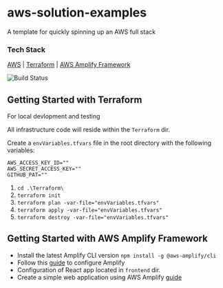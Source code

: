 # aws-solution-examples
A template for quickly spinning up an AWS full stack

### Tech Stack
[AWS](https://console.aws.amazon.com) | [Terraform](https://www.terraform.io/downloads.html) | [AWS Amplify Framework](https://docs.amplify.aws/cli/start/install)

![Build Status](https://codebuild.us-east-2.amazonaws.com/badges?uuid=eyJlbmNyeXB0ZWREYXRhIjoiZTRiOEpFenJqRDlaN25CZkVNWU8rNjVrYkFXMkJCRktBSFhNT1A2cHlIbEhvOWc4RUEvY2FuR0lUUDd6Zmw3NXh2U3hYOG80ajRSc2FTR0ROWEhXM1hjPSIsIml2UGFyYW1ldGVyU3BlYyI6Iis2OEN6SHJHVW5zb0syMEciLCJtYXRlcmlhbFNldFNlcmlhbCI6MX0%3D&branch=main)


## Getting Started with Terraform
For local devlopment and testing

All infrastructure code will reside within the `Terraform` dir.

Create a `envVariables.tfvars` file in the root directory with the following variables:

    AWS_ACCESS_KEY_ID=""
    AWS_SECRET_ACCESS_KEY=""
    GITHUB_PAT=""

1.	`cd .\Terraform\`
2.  `terraform init`
3.	`terraform plan -var-file="envVariables.tfvars"`
4.	`terraform apply -var-file="envVariables.tfvars"`
5.	`terraform destroy -var-file="envVariables.tfvars"`

## Getting Started with AWS Amplify Framework

* Install the latest Amplify CLI version
    `npm install -g @aws-amplify/cli`
* Follow this [guide](https://docs.amplify.aws/cli/start/install#configure-the-amplify-cli) to configure Amplify
* Configuration of React app located in `frontend` dir. 
* Create a simple web application using AWS Amplify [guide](https://aws.amazon.com/getting-started/hands-on/build-react-app-amplify-graphql/)